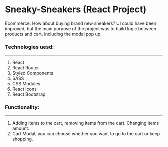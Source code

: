 # Sneaky-Sneakers (React Project)
Ecommerce. How about buying brand new sneakers? UI could have been improved, but the main purpose of the project was to build logic between products and cart, including the modal pop up.

### Technologies uesd: 
<hr />

1. React 
2. React Router
3. Styled Components
4. SASS
5. CSS Modules
6. React Icons
7. React Bootstrap

### Functionality:
<hr />

1. Adding items to the cart, removing items from the cart. Changing items amount.
2. Cart Modal, you can choose whether you want to go to the cart or keep shopping. 
